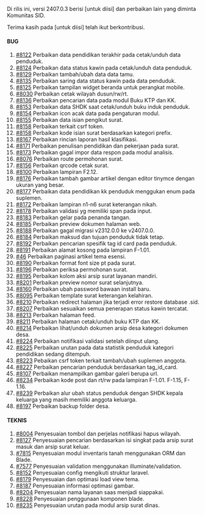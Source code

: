 Di rilis ini, versi 2407.0.3 berisi [untuk diisi] dan perbaikan lain yang diminta Komunitas SID.

Terima kasih pada [untuk diisi] telah ikut berkontribusi.


#### BUG

1. [#8122](https://github.com/OpenSID/OpenSID/issues/8122) Perbaikan data pendidikan terakhir pada cetak/unduh data penduduk.
2. [#8124](https://github.com/OpenSID/OpenSID/issues/8124) Perbaikan data status kawin pada cetak/unduh data penduduk.
3. [#8129](https://github.com/OpenSID/OpenSID/issues/8129) Perbaikan tambah/ubah data data tamu.
4. [#8135](https://github.com/OpenSID/OpenSID/issues/8135) Perbaikan saring data status kawin pada data penduduk.
5. [#8125](https://github.com/OpenSID/OpenSID/issues/8125) Perbaikan tampilan widget beranda untuk perangkat mobile.
6. [#8030](https://github.com/OpenSID/OpenSID/issues/8030) Perbaikan cetak wilayah dusun/rw/rt.
7. [#8136](https://github.com/OpenSID/OpenSID/issues/8136) Perbaikan pencarian data pada modul Buku KTP dan KK.
8. [#8153](https://github.com/OpenSID/OpenSID/issues/8153) Perbaikan data SHDK saat cetak/unduh buku induk penduduk.
9. [#8154](https://github.com/OpenSID/OpenSID/issues/8154) Perbaikan icon acak data pada pengaturan modul.
10. [#8155](https://github.com/OpenSID/OpenSID/issues/8155) Perbaikan data isian pengikut surat.
11. [#8158](https://github.com/OpenSID/OpenSID/issues/8158) Perbaikan terkait csrf token.
12. [#8158](https://github.com/OpenSID/OpenSID/issues/8157) Perbaikan kode isian surat berdasarkan kategori prefix.
13. [#8167](https://github.com/OpenSID/OpenSID/issues/8167) Perbaikan rincian laporan hasil klasifikasi.
14. [#8171](https://github.com/OpenSID/OpenSID/issues/8171) Perbaikan penulisan pendidikan dan pekerjaan pada surat.
15. [#8173](https://github.com/OpenSID/OpenSID/issues/8173) Perbaikan gagal impor data respon pada modul analisis.
16. [#8076](https://github.com/OpenSID/OpenSID/issues/8076) Perbaikan route permohonan surat.
17. [#8156](https://github.com/OpenSID/OpenSID/issues/8156) Perbaikan qrcode cetak surat.
18. [#8100](https://github.com/OpenSID/OpenSID/issues/8100) Perbaikan lampiran F2.12.
19. [#8176](https://github.com/OpenSID/OpenSID/issues/8176) Perbaikan tambah gambar artikel dengan editor tinymce dengan ukuran yang besar.
20. [#8177](https://github.com/OpenSID/OpenSID/issues/8177) Perbaikan data pendidikan kk penduduk menggukan enum pada suplemen.
21. [#8172](https://github.com/OpenSID/OpenSID/issues/8172) Perbaikan lampiran n1-n6 surat keterangan nikah.
22. [#8178](https://github.com/OpenSID/OpenSID/issues/8178) Perbaikan validasi yg memiliki span pada input.
23. [#8183](https://github.com/OpenSID/OpenSID/issues/8183) Perbaikan gelar pada penanda tangan.
24. [#8185](https://github.com/OpenSID/OpenSID/issues/8185) Perbaikan preview dokumen halaman web.
25. [#8188](https://github.com/OpenSID/OpenSID/issues/8188) Perbaikan gagal migrasi v2312.0.0 ke v2407.0.0.
26. [#8184](https://github.com/OpenSID/OpenSID/issues/8184) Perbaikan maksud dan tujuan penduduk tidak tetap.
27. [#8192](https://github.com/OpenSID/OpenSID/issues/8192) Perbaikan pencarian spesifik tag id card pada penduduk.
28. [#8191](https://github.com/OpenSID/OpenSID/issues/8191) Perbaikan alamat kosong pada lampiran F-1.01.
29. [#46](https://github.com/OpenSID/tema-esensi/issues/46) Perbaikan paginasi artikel tema esensi.
30. [#8190](https://github.com/OpenSID/OpenSID/issues/8190) Perbaikan format font size pt pada surat.
31. [#8196](https://github.com/OpenSID/OpenSID/issues/8196) Perbaikan periksa permohonan surat.
32. [#8195](https://github.com/OpenSID/OpenSID/issues/8195) Perbaikan kolom aksi arsip surat layanan mandiri.
33. [#8201](https://github.com/OpenSID/OpenSID/issues/8201) Perbaikan preview nomor surat selanjutnya.
34. [#8160](https://github.com/OpenSID/OpenSID/issues/8160) Perbaikan ubah password bawaan install baru.
35. [#8095](https://github.com/OpenSID/OpenSID/issues/8095) Perbaikan template surat keterangan kelahiran.
36. [#8210](https://github.com/OpenSID/OpenSID/issues/8210) Perbaikan redirect halaman jika terjadi error restore database .sid.
37. [#8207](https://github.com/OpenSID/OpenSID/issues/8207) Perbaikan sesuaikan semua penerapan status kawin tercatat.
38. [#8213](https://github.com/OpenSID/OpenSID/issues/8213) Perbaikan halaman feed.
39. [#8211](https://github.com/OpenSID/OpenSID/issues/8211) Perbaikan halaman cetak/unduh buku KTP dan KK.
40. [#8214](https://github.com/OpenSID/OpenSID/issues/8214) Perbaikan lihat/unduh dokumen arsip desa kategori dokumen desa.
41. [#8224](https://github.com/OpenSID/OpenSID/issues/8224) Perbaikan notifikasi validasi setelah diinput ulang.
42. [#8225](https://github.com/OpenSID/OpenSID/issues/8225) Perbaikan urutan pada data statistik penduduk kategori pendidikan sedang ditempuh.
43. [#8223](https://github.com/OpenSID/OpenSID/issues/8223) Pebaikan csrf token terkait tambah/ubah suplemen anggota.
44. [#8227](https://github.com/OpenSID/OpenSID/issues/8227) Perbaikan pencarian penduduk berdasarkan tag_id_card.
45. [#8107](https://github.com/OpenSID/OpenSID/issues/8107) Perbaikan menampilkan gambar galeri berupa url.
46. [#8234](https://github.com/OpenSID/OpenSID/issues/8234) Perbaikan kode post dan rt/rw pada lampiran F-1.01. F-1.15, F-1.16.
47. [#8239](https://github.com/OpenSID/OpenSID/issues/8239) Perbaikan alur ubah status penduduk dengan SHDK kepala keluarga yang masih memiliki anggota keluarga.
48. [#8197](https://github.com/OpenSID/OpenSID/issues/8197) Perbaikan backup folder desa.


#### TEKNIS

1. [#8004](https://github.com/OpenSID/OpenSID/issues/8004) Penyesuaian tombol dan perjelas notifikasi hapus wilayah.
2. [#8127](https://github.com/OpenSID/OpenSID/issues/8127) Penyesuaian pencarian berdasarkan isi singkat pada arsip surat masuk dan arsip surat keluar.
3. [#7815](https://github.com/OpenSID/OpenSID/issues/7815) Penyesuaian modul inventaris tanah menggunakan ORM dan Blade.
4. [#7577](https://github.com/OpenSID/OpenSID/issues/7577) Penyesuaian validation menggunakan illuminate/validation.
5. [#8152](https://github.com/OpenSID/OpenSID/issues/8152) Penyesuaian config mengikuti struktur laravel.
6. [#8179](https://github.com/OpenSID/OpenSID/issues/8179) Penyesuaian dan optimasi load view tema.
7. [#8187](https://github.com/OpenSID/OpenSID/issues/8187) Penyesuaian informasi optimasi gambar.
8. [#8204](https://github.com/OpenSID/OpenSID/issues/8204) Penyesuaian nama layanan saas menjadi siappakai.
9. [#8228](https://github.com/OpenSID/OpenSID/issues/8228) Penyesuaian penggunaan komponen blade.
10. [#8235](https://github.com/OpenSID/OpenSID/issues/8235) Penyesuaian urutan pada modul arsip surat dinas.
